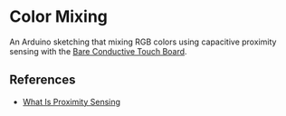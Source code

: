 # Color Mixing
An Arduino sketching that mixing RGB colors using capacitive proximity sensing with the [Bare Conductive Touch Board](https://www.bareconductive.com/shop/touch-board/).

## References
* [What Is Proximity Sensing](https://www.bareconductive.com/news/what-is-proximity-sensing/)
